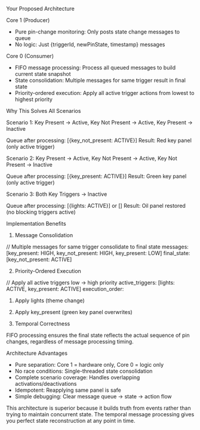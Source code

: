 Your Proposed Architecture

  Core 1 (Producer)

  - Pure pin-change monitoring: Only posts state change messages to queue
  - No logic: Just {triggerId, newPinState, timestamp} messages

  Core 0 (Consumer)

  - FIFO message processing: Process all queued messages to build current state snapshot
  - State consolidation: Multiple messages for same trigger result in final state
  - Priority-ordered execution: Apply all active trigger actions from lowest to highest priority

  Why This Solves All Scenarios

  Scenario 1: Key Present → Active, Key Not Present → Active, Key Present → Inactive

  Queue after processing: [{key_not_present: ACTIVE}]
  Result: Red key panel (only active trigger)

  Scenario 2: Key Present → Active, Key Not Present → Active, Key Not Present → Inactive

  Queue after processing: [{key_present: ACTIVE}]
  Result: Green key panel (only active trigger)

  Scenario 3: Both Key Triggers → Inactive

  Queue after processing: [{lights: ACTIVE}] or []
  Result: Oil panel restored (no blocking triggers active)

  Implementation Benefits

  1. Message Consolidation

  // Multiple messages for same trigger consolidate to final state
  messages: [key_present: HIGH, key_not_present: HIGH, key_present: LOW]
  final_state: [key_not_present: ACTIVE]

  2. Priority-Ordered Execution

  // Apply all active triggers low → high priority
  active_triggers: [lights: ACTIVE, key_present: ACTIVE]
  execution_order:
  1. Apply lights (theme change)
  2. Apply key_present (green key panel overwrites)

  3. Temporal Correctness

  FIFO processing ensures the final state reflects the actual sequence of pin changes, regardless of message processing timing.

  Architecture Advantages

  - Pure separation: Core 1 = hardware only, Core 0 = logic only
  - No race conditions: Single-threaded state consolidation
  - Complete scenario coverage: Handles overlapping activations/deactivations
  - Idempotent: Reapplying same panel is safe
  - Simple debugging: Clear message queue → state → action flow

  This architecture is superior because it builds truth from events rather than trying to maintain concurrent state. The temporal message processing gives you perfect state
  reconstruction at any point in time.